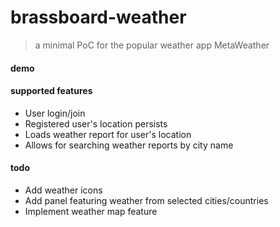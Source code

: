 # brassboard-weather

> a minimal PoC for the popular weather app MetaWeather


#### demo


#### supported features
<ul>
    <li>User login/join</li>
    <li>Registered user's location persists</li>
    <li>Loads weather report for user's location</li>
    <li>Allows for searching weather reports by city name</li>
</ul>


#### todo
<ul>
    <li>Add weather icons</li>
    <li>Add panel featuring weather from selected cities/countries</li>
    <li>Implement weather map feature</li>
</ul>